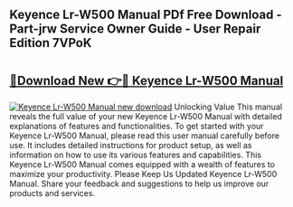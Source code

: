 ## Keyence Lr-W500 Manual PDf Free Download - Part-jrw Service Owner Guide - User Repair Edition 7VPoK

# <h2><a href="http://bc314.oget.top/?id=Keyence+Lr-W500+Manual">🔗Download New 👉🔴 Keyence Lr-W500 Manual</a></h2>

[![Keyence Lr-W500 Manual new download](https://i.imgur.com/5g1atiW.png)](http://bc314.oget.top/?id=Keyence+Lr-W500+Manual)
Unlocking Value This manual reveals the full value of your new Keyence Lr-W500 Manual with detailed explanations of features and functionalities. To get started with your Keyence Lr-W500 Manual, please read this user manual carefully before use. It includes detailed instructions for product setup, as well as information on how to use its various features and capabilities. This Keyence Lr-W500 Manual comes equipped with a wealth of features to maximize your productivity. Please Keep Us Updated Keyence Lr-W500 Manual. Share your feedback and suggestions to help us improve our products and services.
